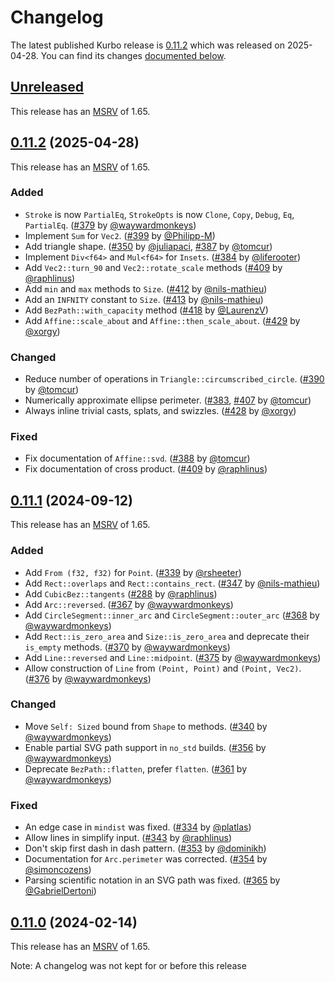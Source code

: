 <!-- Instructions

This changelog follows the patterns described here: <https://keepachangelog.com/en/>.

Subheadings to categorize changes are `added, changed, deprecated, removed, fixed, security`.

-->

# Changelog

The latest published Kurbo release is [0.11.2](#0112-2025-04-28) which was released on 2025-04-28.
You can find its changes [documented below](#0112-2025-04-28).

## [Unreleased]

This release has an [MSRV][] of 1.65.

## [0.11.2][] (2025-04-28)

This release has an [MSRV][] of 1.65.

### Added

- `Stroke` is now `PartialEq`, `StrokeOpts` is now `Clone`, `Copy`, `Debug`, `Eq`, `PartialEq`. ([#379][] by [@waywardmonkeys][])
- Implement `Sum` for `Vec2`. ([#399][] by [@Philipp-M][])
- Add triangle shape. ([#350][] by [@juliapaci][], [#387][] by [@tomcur][])
- Implement `Div<f64>` and `Mul<f64>` for `Insets`. ([#384][] by [@liferooter][])
- Add `Vec2::turn_90` and `Vec2::rotate_scale` methods ([#409][] by [@raphlinus][])
- Add `min` and `max` methods to `Size`. ([#412][] by [@nils-mathieu][])
- Add an `INFNITY` constant to `Size`. ([#413][] by [@nils-mathieu][])
- Add `BezPath::with_capacity` method ([#418][] by [@LaurenzV][])
- Add  `Affine::scale_about` and `Affine::then_scale_about`. ([#429][] by [@xorgy][])

### Changed

- Reduce number of operations in `Triangle::circumscribed_circle`. ([#390][] by [@tomcur][])
- Numerically approximate ellipse perimeter. ([#383][], [#407][] by [@tomcur][])
- Always inline trivial casts, splats, and swizzles. ([#428][] by [@xorgy][])

### Fixed

- Fix documentation of `Affine::svd`. ([#388][] by [@tomcur][])
- Fix documentation of cross product. ([#409][] by [@raphlinus][])

## [0.11.1][] (2024-09-12)

This release has an [MSRV][] of 1.65.

### Added

- Add `From (f32, f32)` for `Point`. ([#339][] by [@rsheeter][])
- Add `Rect::overlaps` and `Rect::contains_rect`. ([#347][] by [@nils-mathieu][])
- Add `CubicBez::tangents` ([#288][] by [@raphlinus][])
- Add `Arc::reversed`. ([#367][] by [@waywardmonkeys][])
- Add `CircleSegment::inner_arc` and `CircleSegment::outer_arc` ([#368][] by [@waywardmonkeys][])
- Add `Rect::is_zero_area` and `Size::is_zero_area` and deprecate their `is_empty` methods. ([#370][] by [@waywardmonkeys][])
- Add `Line::reversed` and `Line::midpoint`. ([#375][] by [@waywardmonkeys][])
- Allow construction of `Line` from `(Point, Point)` and `(Point, Vec2)`. ([#376][] by [@waywardmonkeys][])

### Changed

- Move `Self: Sized` bound from `Shape` to methods. ([#340][] by [@waywardmonkeys][])
- Enable partial SVG path support in `no_std` builds. ([#356][] by [@waywardmonkeys][])
- Deprecate `BezPath::flatten`, prefer `flatten`. ([#361][] by [@waywardmonkeys][])

### Fixed

- An edge case in `mindist` was fixed. ([#334][] by [@platlas][])
- Allow lines in simplify input. ([#343][] by [@raphlinus][])
- Don't skip first dash in dash pattern. ([#353][] by [@dominikh][])
- Documentation for `Arc.perimeter` was corrected. ([#354][] by [@simoncozens][])
- Parsing scientific notation in an SVG path was fixed. ([#365][] by [@GabrielDertoni][])

## [0.11.0][] (2024-02-14)

This release has an [MSRV][] of 1.65.

Note: A changelog was not kept for or before this release

[@dominikh]: https://github.com/dominikh
[@GabrielDertoni]: https://github.com/GabrielDertoni
[@juliapaci]: https://github.com/juliapaci
[@LaurenzV]: https://github.com/LaurenzV
[@liferooter]: https://github.com/liferooter
[@nils-mathieu]: https://github.com/nils-mathieu
[@Philipp-M]: https://github.com/Philipp-M
[@platlas]: https://github.com/platlas
[@raphlinus]: https://github.com/raphlinus
[@rsheeter]: https://github.com/rsheeter
[@simoncozens]: https://github.com/simoncozens
[@tomcur]: https://github.com/tomcur
[@waywardmonkeys]: https://github.com/waywardmonkeys
[@xorgy]: https://github.com/xorgy

[#288]: https://github.com/linebender/kurbo/pull/288
[#334]: https://github.com/linebender/kurbo/pull/334
[#339]: https://github.com/linebender/kurbo/pull/339
[#340]: https://github.com/linebender/kurbo/pull/340
[#343]: https://github.com/linebender/kurbo/pull/343
[#347]: https://github.com/linebender/kurbo/pull/347
[#350]: https://github.com/linebender/kurbo/pull/350
[#353]: https://github.com/linebender/kurbo/pull/353
[#354]: https://github.com/linebender/kurbo/pull/354
[#356]: https://github.com/linebender/kurbo/pull/356
[#361]: https://github.com/linebender/kurbo/pull/361
[#365]: https://github.com/linebender/kurbo/pull/365
[#367]: https://github.com/linebender/kurbo/pull/367
[#368]: https://github.com/linebender/kurbo/pull/368
[#370]: https://github.com/linebender/kurbo/pull/370
[#375]: https://github.com/linebender/kurbo/pull/375
[#376]: https://github.com/linebender/kurbo/pull/376
[#379]: https://github.com/linebender/kurbo/pull/379
[#383]: https://github.com/linebender/kurbo/pull/383
[#384]: https://github.com/linebender/kurbo/pull/384
[#387]: https://github.com/linebender/kurbo/pull/387
[#388]: https://github.com/linebender/kurbo/pull/388
[#390]: https://github.com/linebender/kurbo/pull/390
[#399]: https://github.com/linebender/kurbo/pull/399
[#407]: https://github.com/linebender/kurbo/pull/407
[#409]: https://github.com/linebender/kurbo/pull/409
[#412]: https://github.com/linebender/kurbo/pull/412
[#413]: https://github.com/linebender/kurbo/pull/413
[#418]: https://github.com/linebender/kurbo/pull/418
[#428]: https://github.com/linebender/kurbo/pull/428
[#429]: https://github.com/linebender/kurbo/pull/429

[Unreleased]: https://github.com/linebender/kurbo/compare/v0.11.2...HEAD
[0.11.0]: https://github.com/linebender/kurbo/releases/tag/v0.11.0
[0.11.1]: https://github.com/linebender/kurbo/releases/tag/v0.11.1
[0.11.2]: https://github.com/linebender/kurbo/releases/tag/v0.11.2

[MSRV]: README.md#minimum-supported-rust-version-msrv
